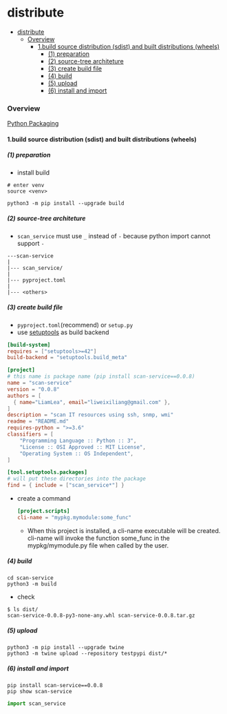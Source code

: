 # distribute


<!-- @import "[TOC]" {cmd="toc" depthFrom=1 depthTo=6 orderedList=false} -->

<!-- code_chunk_output -->

- [distribute](#distribute)
    - [Overview](#overview)
      - [1.build source distribution (sdist) and built distributions (wheels)](#1build-source-distribution-sdist-and-built-distributions-wheels)
        - [(1) preparation](#1-preparation)
        - [(2) source-tree architeture](#2-source-tree-architeture)
        - [(3) create build file](#3-create-build-file)
        - [(4) build](#4-build)
        - [(5) upload](#5-upload)
        - [(6) install and import](#6-install-and-import)

<!-- /code_chunk_output -->


### Overview

[Python Packaging](https://packaging.python.org/en/latest/overview/)

#### 1.build source distribution (sdist) and built distributions (wheels)

##### (1) preparation
* install build
```shell
# enter venv
source <venv>

python3 -m pip install --upgrade build
```

##### (2) source-tree architeture
* `scan_service` must use `_` instead of `-` because python import cannot support `-`
``` 
---scan-service
|
|--- scan_service/
|
|--- pyproject.toml
|
|--- <others>
```

##### (3) create build file
* `pyproject.toml`(recommend) or `setup.py`
* use [setuptools](https://setuptools.pypa.io/en/latest/userguide/quickstart.html) as build backend

```toml
[build-system]
requires = ["setuptools>=42"]
build-backend = "setuptools.build_meta"

[project]
# this name is package name (pip install scan-service==0.0.8)
name = "scan-service"
version = "0.0.8"
authors = [
  { name="LiamLea", email="liweixiliang@gmail.com" },
]
description = "scan IT resources using ssh, snmp, wmi"
readme = "README.md"
requires-python = ">=3.6"
classifiers = [
    "Programming Language :: Python :: 3",
    "License :: OSI Approved :: MIT License",
    "Operating System :: OS Independent",
]

[tool.setuptools.packages]
# will put these directories into the package
find = { include = ["scan_service*"] }
```

* create a command
    ```toml
    [project.scripts]
    cli-name = "mypkg.mymodule:some_func"
    ```
    * When this project is installed, a cli-name executable will be created. cli-name will invoke the function some_func in the mypkg/mymodule.py file when called by the user. 

##### (4) build
```shell
cd scan-service
python3 -m build 
```
* check
```shell
$ ls dist/            
scan-service-0.0.8-py3-none-any.whl scan-service-0.0.8.tar.gz
```

##### (5) upload

```shell
python3 -m pip install --upgrade twine
python3 -m twine upload --repository testpypi dist/*
```

##### (6) install and import
```shell
pip install scan-service==0.0.8
pip show scan-service
```
```python
import scan_service
```